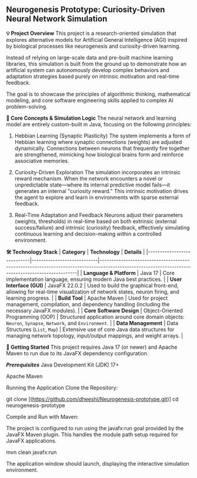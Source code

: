 ## **Neurogenesis Prototype: Curiosity-Driven Neural Network Simulation**

**💡 Project Overview**
This project is a research-oriented simulation that explores alternative models for Artificial General Intelligence (AGI) inspired by biological processes like neurogenesis and curiosity-driven learning.

Instead of relying on large-scale data and pre-built machine learning libraries, this simulation is built from the ground up to demonstrate how an artificial system can autonomously develop complex behaviors and adaptation strategies based purely on intrinsic motivation and real-time feedback.

The goal is to showcase the principles of algorithmic thinking, mathematical modeling, and core software engineering skills applied to complex AI problem-solving.

**🧠 Core Concepts & Simulation Logic**
The neural network and learning model are entirely custom-built in Java, focusing on the following principles:

1. Hebbian Learning (Synaptic Plasticity)
The system implements a form of Hebbian learning where synaptic connections (weights) are adjusted dynamically. Connections between neurons that frequently fire together are strengthened, mimicking how biological brains form and reinforce associative memories.

2. Curiosity-Driven Exploration
The simulation incorporates an intrinsic reward mechanism. When the network encounters a novel or unpredictable state—where its internal predictive model fails—it generates an internal "curiosity reward." This intrinsic motivation drives the agent to explore and learn in environments with sparse external feedback.

3. Real-Time Adaptation and Feedback
Neurons adjust their parameters (weights, thresholds) in real-time based on both extrinsic (external success/failure) and intrinsic (curiosity) feedback, effectively simulating continuous learning and decision-making within a controlled environment.

**🛠️ Technology Stack**
| **Category**              | **Technology**             | **Details**                                                                                                                                      |
|----------------------------|----------------------------|--------------------------------------------------------------------------------------------------------------------------------------------------|
| **Language & Platform**    | Java 17                    | Core implementation language, ensuring modern Java best practices.                                                                               |
| **User Interface (GUI)**   | JavaFX 22.0.2              | Used to build the graphical front-end, allowing for real-time visualization of network states, neuron firing, and learning progress.             |
| **Build Tool**             | Apache Maven               | Used for project management, compilation, and dependency handling (including the necessary JavaFX modules).                                      |
| **Core Software Design**   | Object-Oriented Programming (OOP) | Structured application around core domain objects: `Neuron`, `Synapse`, `Network`, and `Environment`.                                           |
| **Data Management**        | Data Structures (`List`, `Map`) | Extensive use of core Java data structures for managing network topology, input/output mappings, and weight arrays.                              |


**🚀 Getting Started**
This project requires Java 17 (or newer) and Apache Maven to run due to its JavaFX dependency configuration.

***Prerequisites***
Java Development Kit (JDK) 17+

Apache Maven

Running the Application
Clone the Repository:

git clone [(https://github.com/dheeshi/Neurogenesis-prototype.git)]
cd neurogenesis-prototype

Compile and Run with Maven:

The project is configured to run using the javafx:run goal provided by the JavaFX Maven plugin. This handles the module path setup required for JavaFX applications.

mvn clean javafx:run

The application window should launch, displaying the interactive simulation environment.
